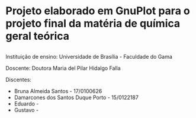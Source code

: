 # Projeto elaborado em GnuPlot para o projeto final da matéria de química geral teórica <h2>

Instituição de ensino: Universidade de Brasília - Faculdade do Gama

Doscente: Doutora Maria del Pilar Hidalgo Falla

Discentes:
  * Bruna Almeida Santos - 17/0100626
  * Damarcones dos Santos Duque Porto - 15/0122187
  * Eduardo - 
  * Gustavo - 
